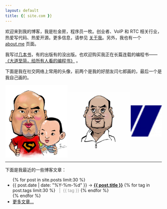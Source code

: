 ```yaml
---
layout: default
title: {{ site.com }}
---
```


欢迎来到我的博客，我是杜金房，程序员一枚。创业者、VoIP 和 RTC 相关行业，热爱写代码、热爱开源。更多信息，请参见 [关于我](/about.html)。另外，我也有一个 [about.me](http://about.me/dujinfang) 页面。

我写过[几本书](http://book.dujinfang.com)，有的出版有的没出版。也欢迎购买我正在长篇连载的编程书——[《大道至简，给所有人看的编程书》](https://book.dujinfang.com/2023/12/07/dead-simple.html?from=dujinfang) 。

下面是我在社交网络上常用的头像，前两个是我的好朋友闫七郎画的，最后一个是我自己画的。

<div style="display: flex; flex-direction: row; justify-content: space-between; align-self: center;">
<img width="200px" style="align-self: center;" src="/images/seven-bingbing.jpg">
<img width="200px" style="align-self: center;" src="/images/seven.jpg">
<img width="100px" style="align-self: center;" src="/images/7-200.jpg">
</div>

<hr>

下面是我最近的一些博客文章：

<ul class="posts">
  {% for post in site.posts limit:30 %}
    <li class="post-list"><span>{{ post.date | date: "%Y-%m-%d" }}</span> &rarr;
    <a href="{{ post.url }}"><strong>{{ post.title }}</strong></a>
    {% for tag in post.tags limit:30 %}
      <span style="color:#999">&nbsp;&nbsp;|&nbsp;&nbsp;{{ tag }}</span>
    {% endfor %}
    </li>
  {% endfor %}
    <li class="post-list"><span><a href="/posts.html">更多文章...</a></span></li>

</ul>

<br><br>
